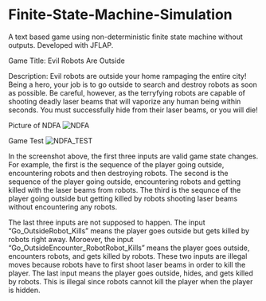 # Finite-State-Machine-Simulation
A text based game using non-deterministic finite state machine without outputs. Developed with JFLAP.

Game Title: Evil Robots Are Outside

Description:
Evil robots are outside your home rampaging the entire city! Being a hero, your job is to go outside to search and destroy robots as soon as possible. Be careful, however, as the terryfying robots are capable of shooting deadly laser beams that will vaporize any human being within seconds. You must successfully hide from their laser beams, or you will die!


Picture of NDFA
![NDFA](https://image.ibb.co/n1Wdyd/JFLAP.png)


Game Test
![NDFA_TEST](https://image.ibb.co/hdkhPJ/JFLAP_2.png)


In the screenshot above, the first three inputs are valid game state changes. For example, the first is the sequence of the player going outside, encountering robots and then destroying robots. The second is the sequence of the player going outside, encountering robots and getting killed with the laser beams from robots. The third is the sequnce of the player going outside but getting killed by robots shooting laser beams without encountering any robots. 

The last three inputs are not supposed to happen. The input “Go_OutsideRobot_Kills” means the player goes outside but gets killed by robots right away. Moroever, the input “Go_OutsideEncounter_RobotRobot_Kills” means the player goes outside, encounters robots, and gets killed by robots. These two inputs are illegal moves because robots have to first shoot laser beams in order to kill the player. The last input means the player goes outside, hides, and gets killed by robots. This is illegal since robots cannot kill the player when the player is hidden.
